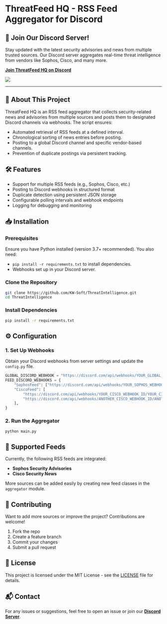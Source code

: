 # ThreatFeed HQ - RSS Feed Aggregator for Discord

## 🚀 Join Our Discord Server!

Stay updated with the latest security advisories and news from multiple trusted sources. Our Discord server aggregates real-time threat intelligence from vendors like Sophos, Cisco, and many more.

[**Join ThreatFeed HQ on Discord**](https://discord.gg/BgUCmYP3px)

[<img src="https://discord.com/api/guilds/1337808478613278742/widget.png?style=banner4">](https://discord.gg/BgUCmYP3px)

---

## 📌 About This Project

ThreatFeed HQ is an RSS feed aggregator that collects security-related news and advisories from multiple sources and posts them to designated Discord channels via webhooks. The script ensures:

- Automated retrieval of RSS feeds at a defined interval.
- Chronological sorting of news entries before posting.
- Posting to a global Discord channel and specific vendor-based channels.
- Prevention of duplicate postings via persistent tracking.

## 🛠️ Features

- Support for multiple RSS feeds (e.g., Sophos, Cisco, etc.)
- Posting to Discord webhooks in structured format
- Duplicate detection using persistent JSON storage
- Configurable polling intervals and webhook endpoints
- Logging for debugging and monitoring

## 📥 Installation

### Prerequisites

Ensure you have Python installed (version 3.7+ recommended). You also need:

- `pip install -r requirements.txt` to install dependencies.
- Webhooks set up in your Discord server.

### Clone the Repository

```sh
git clone https://github.com/KW-Soft/ThreatIntelligence.git
cd ThreatIntelligence
```

### Install Dependencies

```sh
pip install -r requirements.txt
```

## ⚙️ Configuration

### 1. Set Up Webhooks

Obtain your Discord webhooks from server settings and update the `config.py` file.

```python
GLOBAL_DISCORD_WEBHOOK = "https://discord.com/api/webhooks/YOUR_GLOBAL_WEBHOOK_ID/YOUR_GLOBAL_WEBHOOK_TOKEN"
FEED_DISCORD_WEBHOOKS = {
    "SophosFeed": ["https://discord.com/api/webhooks/YOUR_SOPHOS_WEBHOOK_ID/YOUR_SOPHOS_WEBHOOK_TOKEN"],
    "CiscoFeed": [
        "https://discord.com/api/webhooks/YOUR_CISCO_WEBHOOK_ID/YOUR_CISCO_WEBHOOK_TOKEN",
        "https://discord.com/api/webhooks/ANOTHER_CISCO_WEBHOOK_ID/ANOTHER_CISCO_WEBHOOK_TOKEN"
    ],
}
```

### 2. Run the Aggregator

```sh
python main.py
```

## 📌 Supported Feeds

Currently, the following RSS feeds are integrated:

- **Sophos Security Advisories**
- **Cisco Security News**

More sources can be added easily by creating new feed classes in the `aggregator` module.

## 🤝 Contributing

Want to add more sources or improve the project? Contributions are welcome!

1. Fork the repo
2. Create a feature branch
3. Commit your changes
4. Submit a pull request

## 📝 License

This project is licensed under the MIT License - see the [LICENSE](LICENSE) file for details.

## 📬 Contact

For any issues or suggestions, feel free to open an issue or join our [**Discord Server**](https://discord.gg/BgUCmYP3px).

